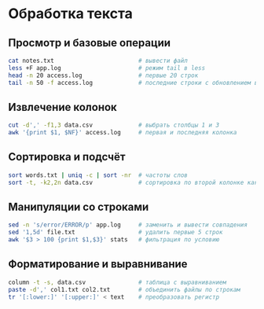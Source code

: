 # Обработка текста

## Просмотр и базовые операции

```bash
cat notes.txt                        # вывести файл
less +F app.log                      # режим tail в less
head -n 20 access.log                # первые 20 строк
tail -n 50 -f access.log             # последние строки с обновлением в реальном времени
```

## Извлечение колонок

```bash
cut -d',' -f1,3 data.csv             # выбрать столбцы 1 и 3
awk '{print $1, $NF}' access.log     # первая и последняя колонка
```

## Сортировка и подсчёт

```bash
sort words.txt | uniq -c | sort -nr  # частоты слов
sort -t, -k2,2n data.csv             # сортировка по второй колонке как числу
```

## Манипуляции со строками

```bash
sed -n 's/error/ERROR/p' app.log     # заменить и вывести совпадения
sed '1,5d' file.txt                  # удалить первые 5 строк
awk '$3 > 100 {print $1,$3}' stats   # фильтрация по условию
```

## Форматирование и выравнивание

```bash
column -t -s, data.csv               # таблица с выравниванием
paste -d',' col1.txt col2.txt        # объединить файлы по строкам
tr '[:lower:]' '[:upper:]' < text    # преобразовать регистр
```
